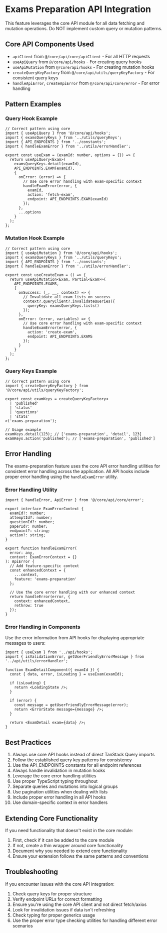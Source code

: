 # Exams Preparation API Integration

This feature leverages the core API module for all data fetching and mutation operations. Do NOT implement custom query or mutation patterns.

## Core API Components Used

- `apiClient` from `@/core/api/core/apiClient` - For all HTTP requests
- `useApiQuery` from `@/core/api/hooks` - For creating query hooks
- `useApiMutation` from `@/core/api/hooks` - For creating mutation hooks
- `createQueryKeyFactory` from `@/core/api/utils/queryKeyFactory` - For consistent query keys
- `handleApiError`, `createApiError` from `@/core/api/core/error` - For error handling

## Pattern Examples

### Query Hook Example

```tsx
// Correct pattern using core
import { useApiQuery } from '@/core/api/hooks';
import { examsQueryKeys } from '../utils/queryKeys';
import { API_ENDPOINTS } from '../constants';
import { handleExamError } from '../utils/errorHandler';

export const useExam = (examId: number, options = {}) => {
  return useApiQuery<Exam>(
    examsQueryKeys.detail(examId),
    API_ENDPOINTS.EXAM(examId),
    {
      onError: (error) => {
        // Use core error handling with exam-specific context
        handleExamError(error, { 
          examId,
          action: 'fetch-exam',
          endpoint: API_ENDPOINTS.EXAM(examId)
        });
      },
      ...options
    }
  );
};
```

### Mutation Hook Example

```tsx
// Correct pattern using core
import { useApiMutation } from '@/core/api/hooks';
import { examsQueryKeys } from '../utils/queryKeys';
import { API_ENDPOINTS } from '../constants';
import { handleExamError } from '../utils/errorHandler';

export const useCreateExam = () => {
  return useApiMutation<Exam, Partial<Exam>>(
    API_ENDPOINTS.EXAMS,
    {
      onSuccess: (_, __, context) => {
        // Invalidate all exam lists on success
        context?.queryClient?.invalidateQueries({
          queryKey: examsQueryKeys.lists()
        });
      },
      onError: (error, variables) => {
        // Use core error handling with exam-specific context
        handleExamError(error, { 
          action: 'create-exam',
          endpoint: API_ENDPOINTS.EXAMS
        });
      }
    }
  );
};
```

### Query Keys Example

```tsx
// Correct pattern using core
import { createQueryKeyFactory } from '@/core/api/utils/queryKeyFactory';

export const examKeys = createQueryKeyFactory<
  | 'published'
  | 'status'
  | 'questions'
  | 'stats'
>('exams-preparation');

// Usage example
examKeys.detail(123); // ['exams-preparation', 'detail', 123]
examKeys.action('published'); // ['exams-preparation', 'published']
```

## Error Handling

The exams-preparation feature uses the core API error handling utilities for consistent error handling across the application. All API hooks include proper error handling using the `handleExamError` utility.

### Error Handling Utility

```tsx
import { handleError, ApiError } from '@/core/api/core/error';

export interface ExamErrorContext {
  examId?: number;
  attemptId?: number;
  questionId?: number;
  paperId?: number;
  endpoint?: string;
  action?: string;
}

export function handleExamError(
  error: any, 
  context: ExamErrorContext = {}
): ApiError {
  // Add feature-specific context
  const enhancedContext = {
    ...context,
    feature: 'exams-preparation'
  };
  
  // Use the core error handling with our enhanced context
  return handleError(error, {
    context: enhancedContext,
    rethrow: true
  });
}
```

### Error Handling in Components

Use the error information from API hooks for displaying appropriate messages to users:

```tsx
import { useExam } from '../api/hooks';
import { isValidationError, getUserFriendlyErrorMessage } from '../api/utils/errorHandler';

function ExamDetailComponent({ examId }) {
  const { data, error, isLoading } = useExam(examId);
  
  if (isLoading) {
    return <LoadingState />;
  }
  
  if (error) {
    const message = getUserFriendlyErrorMessage(error);
    return <ErrorState message={message} />;
  }
  
  return <ExamDetail exam={data} />;
}
```

## Best Practices

1. Always use core API hooks instead of direct TanStack Query imports
2. Follow the established query key patterns for consistency
3. Use the API_ENDPOINTS constants for all endpoint references
4. Always handle invalidation in mutation hooks
5. Leverage the core error handling utilities
6. Use proper TypeScript typing throughout
7. Separate queries and mutations into logical groups
8. Use pagination utilities when dealing with lists
9. Include proper error handling in all API hooks
10. Use domain-specific context in error handlers

## Extending Core Functionality

If you need functionality that doesn't exist in the core module:

1. First, check if it can be added to the core module
2. If not, create a thin wrapper around core functionality
3. Document why you needed to extend core functionality
4. Ensure your extension follows the same patterns and conventions

## Troubleshooting

If you encounter issues with the core API integration:

1. Check query keys for proper structure
2. Verify endpoint URLs for correct formatting
3. Ensure you're using the core API client and not direct fetch/axios
4. Look for invalidation issues if data isn't refreshing
5. Check typing for proper generics usage
6. Use the proper error type checking utilities for handling different error scenarios

